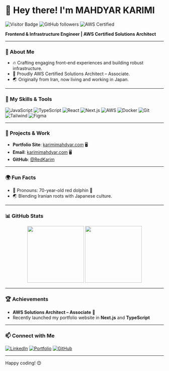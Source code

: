 # 👋 Hey there! I'm **MAHDYAR KARIMI**

![Visitor Badge](https://visitor-badge.glitch.me/badge?page_id=RedKarim.profile)
![GitHub followers](https://img.shields.io/github/followers/RedKarim?label=Follow&style=social)
![AWS Certified](https://img.shields.io/badge/AWS-Certified%20Solutions%20Architect-orange)

**Frontend & Infrastructure Engineer | AWS Certified Solutions Architect**

---

### 👀 About Me
- 🔥 Crafting engaging front-end experiences and building robust infrastructure.
- 🌱 Proudly AWS Certified Solutions Architect – Associate.
- 🌏 Originally from Iran, now living and working in Japan.

---

### 🚀 My Skills & Tools
![JavaScript](https://img.shields.io/badge/-JavaScript-F7DF1E?style=flat&logo=javascript&logoColor=black)
![TypeScript](https://img.shields.io/badge/-TypeScript-007ACC?style=flat&logo=typescript&logoColor=white)
![React](https://img.shields.io/badge/-React-61DAFB?style=flat&logo=react&logoColor=black)
![Next.js](https://img.shields.io/badge/-Next.js-000000?style=flat&logo=next.js&logoColor=white)
![AWS](https://img.shields.io/badge/-AWS-FF9900?style=flat&logo=amazon-aws&logoColor=white)
![Docker](https://img.shields.io/badge/-Docker-2496ED?style=flat&logo=docker&logoColor=white)
![Git](https://img.shields.io/badge/-Git-F05032?style=flat&logo=git&logoColor=white)
![Tailwind](https://img.shields.io/badge/-Tailwind%20CSS-38B2AC?style=flat&logo=tailwind-css&logoColor=white)
![Figma](https://img.shields.io/badge/-Figma-F24E1E?style=flat&logo=figma&logoColor=white)

---

### 💼 Projects & Work
- **Portfolio Site**: [karimimahdyar.com](https://karimimahdyar.com) 🖥️
- **Email**: [karimimahdyar.com](https://rhlkr7474@gmail.com) 🖥️
- **GitHub**: [@RedKarim](https://github.com/RedKarim)

---

### 🌍 Fun Facts
- 🐬 Pronouns: 70-year-old red dolphin 🐬
- 🌏 Blending Iranian roots with Japanese culture.

---

### 📊 GitHub Stats
<div align="center">
  <img height="180em" src="https://github-readme-stats.vercel.app/api?username=RedKarim&show_icons=true&theme=radical&include_all_commits=true" />
  <img height="180em" src="https://github-readme-stats.vercel.app/api/top-langs/?username=RedKarim&layout=compact&theme=radical" />
</div>

---

### 🏆 Achievements
- **AWS Solutions Architect – Associate** 🏅
- Recently launched my portfolio website in **Next.js** and **TypeScript**

---

### 📫 Connect with Me
[![LinkedIn](https://img.shields.io/badge/-LinkedIn-blue?style=flat&logo=linkedin&logoColor=white)](https://www.linkedin.com/in/mahdkarim/)
[![Portfolio](https://img.shields.io/badge/Portfolio-FF5722?style=flat&logo=Google-Chrome&logoColor=white)](https://karimimahdyar.com)
[![GitHub](https://img.shields.io/github/followers/RedKarim?label=Follow%20on%20GitHub&style=social)](https://github.com/RedKarim)

---

Happy coding! 😊

<!---
- 👋 Hi, I’m MAHDYAR KARIMI.
- 👀 I’m interested in front-end and Infrastructure engineering.
- 🌱 I am an AWS Certified Solutions Architect – Associate.
- 💞️ I’m looking to collaborate on any project.
- 📫 Feel free to teach me anything.
- 😄 Pronouns: 70 year-old red dolphin.
- ⚡ Fun fact: I am an Iranian living in Japan.
RedKarim/RedKarim is a ✨ special ✨ repository because its `README.md` (this file) appears on your GitHub profile.
You can click the Preview link to take a look at your changes.
--->
